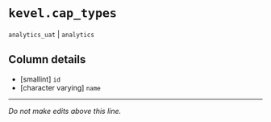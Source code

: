 # `kevel.cap_types`
`analytics_uat` | `analytics`

## Column details
* [smallint]  `id`
* [character varying] `name`

-------------------------------------------------------------------------------
*Do not make edits above this line.*
